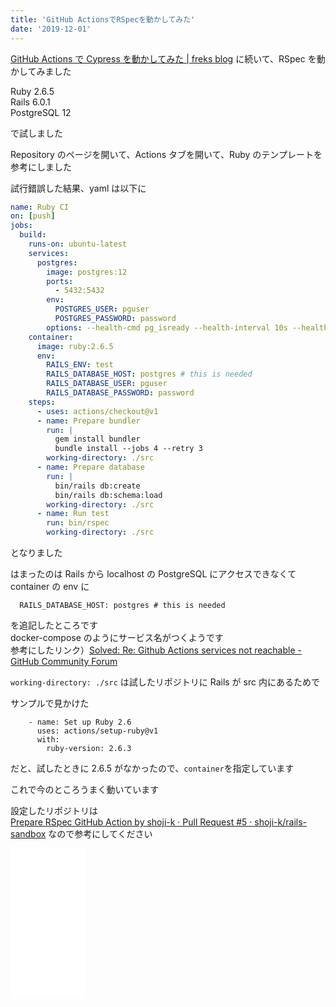 ```yaml
---
title: 'GitHub ActionsでRSpecを動かしてみた'
date: '2019-12-01'
---
```


[GitHub Actions で Cypress を動かしてみた \| freks blog](https://blog.freks.jp/github-action-cypress/) に続いて、RSpec を動かしてみました

Ruby 2.6.5  
Rails 6.0.1  
PostgreSQL 12

で試しました

Repository のページを開いて、Actions タブを開いて、Ruby のテンプレートを参考にしました

試行錯誤した結果、yaml は以下に

```yml
name: Ruby CI
on: [push]
jobs:
  build:
    runs-on: ubuntu-latest
    services:
      postgres:
        image: postgres:12
        ports:
          - 5432:5432
        env:
          POSTGRES_USER: pguser
          POSTGRES_PASSWORD: password
        options: --health-cmd pg_isready --health-interval 10s --health-timeout 5s --health-retries 5
    container:
      image: ruby:2.6.5
      env:
        RAILS_ENV: test
        RAILS_DATABASE_HOST: postgres # this is needed
        RAILS_DATABASE_USER: pguser
        RAILS_DATABASE_PASSWORD: password
    steps:
      - uses: actions/checkout@v1
      - name: Prepare bundler
        run: |
          gem install bundler
          bundle install --jobs 4 --retry 3
        working-directory: ./src
      - name: Prepare database
        run: |
          bin/rails db:create
          bin/rails db:schema:load
        working-directory: ./src
      - name: Run test
        run: bin/rspec
        working-directory: ./src
```

となりました

はまったのは Rails から localhost の PostgreSQL にアクセスできなくて  
container の env に

```
  RAILS_DATABASE_HOST: postgres # this is needed
```

を追記したところです  
docker-compose のようにサービス名がつくようです  
参考にしたリンク）[Solved: Re: Github Actions services not reachable \- GitHub Community Forum](https://github.community/t5/GitHub-Actions/Github-Actions-services-not-reachable/m-p/30739#M538)

`working-directory: ./src` は試したリポジトリに Rails が src 内にあるためで

サンプルで見かけた

```
    - name: Set up Ruby 2.6
      uses: actions/setup-ruby@v1
      with:
        ruby-version: 2.6.3
```

だと、試したときに 2.6.5 がなかったので、`container`を指定しています

これで今のところうまく動いています

設定したリポジトリは  
[Prepare RSpec GitHub Action by shoji\-k · Pull Request \#5 · shoji\-k/rails\-sandbox](https://github.com/shoji-k/rails-sandbox/pull/5/commits/803d66cf95ecd40089af736386e299555a4bd218)
なので参考にしてください

<iframe style="width:120px;height:240px;" marginwidth="0" marginheight="0" scrolling="no" frameborder="0" src="//rcm-fe.amazon-adsystem.com/e/cm?lt1=_blank&bc1=000000&IS2=1&bg1=FFFFFF&fc1=000000&lc1=0000FF&t=freks-22&language=ja_JP&o=9&p=8&l=as4&m=amazon&f=ifr&ref=as_ss_li_til&asins=B07JLJSDMJ&linkId=92706a9853fe3ec1baf49ccc32614907"></iframe>

